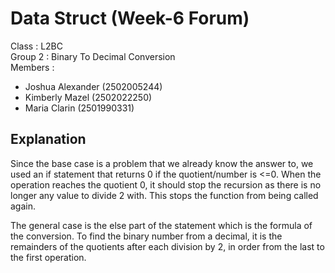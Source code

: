 # Data Struct (Week-6 Forum)
Class : L2BC <br />
Group 2 : Binary To Decimal Conversion <br />
Members : <br />
* Joshua Alexander (2502005244)
* Kimberly Mazel (2502022250)
* Maria Clarin (2501990331)

## Explanation
Since the base case is a problem that we already know the answer to, we used an if statement that returns 0 if the quotient/number is <=0. When the operation reaches the quotient 0, it should stop the recursion as there is no longer any value to divide 2 with. This stops the function from being called again. 

The general case is the else part of the statement which is the formula of the conversion. To find the binary number from a decimal, it is the remainders of the quotients after each division by 2, in order from the last to the first operation.
